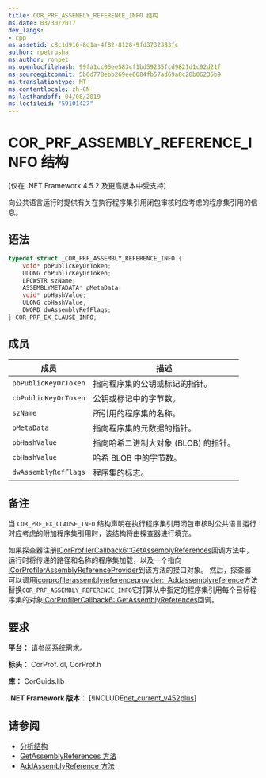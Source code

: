 ```yaml
---
title: COR_PRF_ASSEMBLY_REFERENCE_INFO 结构
ms.date: 03/30/2017
dev_langs:
- cpp
ms.assetid: c8c1d916-8d1a-4f82-8128-9fd3732383fc
author: rpetrusha
ms.author: ronpet
ms.openlocfilehash: 99fa1cc05ee583cf1bd59235fcd9821d1c92d21f
ms.sourcegitcommit: 5b6d778ebb269ee6684fb57ad69a8c28b06235b9
ms.translationtype: MT
ms.contentlocale: zh-CN
ms.lasthandoff: 04/08/2019
ms.locfileid: "59101427"
---
```

# <a name="corprfassemblyreferenceinfo-structure"></a>COR_PRF_ASSEMBLY_REFERENCE_INFO 结构
[仅在 .NET Framework 4.5.2 及更高版本中受支持]  
  
 向公共语言运行时提供有关在执行程序集引用闭包审核时应考虑的程序集引用的信息。  
  
## <a name="syntax"></a>语法  
  
```cpp  
typedef struct _COR_PRF_ASSEMBLY_REFERENCE_INFO {  
    void* pbPublicKeyOrToken;  
    ULONG cbPublicKeyOrToken;  
    LPCWSTR szName;  
    ASSEMBLYMETADATA* pMetaData;  
    void* pbHashValue;  
    ULONG cbHashValue;  
    DWORD dwAssemblyRefFlags;  
} COR_PRF_EX_CLAUSE_INFO;  
```  
  
## <a name="members"></a>成员  
  
|成员|描述|  
|------------|-----------------|  
|`pbPublicKeyOrToken`|指向程序集的公钥或标记的指针。|  
|`cbPublicKeyOrToken`|公钥或标记中的字节数。|  
|`szName`|所引用的程序集的名称。|  
|`pMetaData`|指向程序集的元数据的指针。|  
|`pbHashValue`|指向哈希二进制大对象 (BLOB) 的指针。|  
|`cbHashValue`|哈希 BLOB 中的字节数。|  
|`dwAssemblyRefFlags`|程序集的标志。|  
  
## <a name="remarks"></a>备注  
 当 `COR_PRF_EX_CLAUSE_INFO` 结构声明在执行程序集引用闭包审核时公共语言运行时应考虑的附加程序集引用时，该结构将由探查器进行填充。  
  
 如果探查器注册[ICorProfilerCallback6::GetAssemblyReferences](../../../../docs/framework/unmanaged-api/profiling/icorprofilercallback6-getassemblyreferences-method.md)回调方法中，运行时将传递的路径和名称的程序集加载，以及一个指向[ICorProfilerAssemblyReferenceProvider](../../../../docs/framework/unmanaged-api/profiling/icorprofilerassemblyreferenceprovider-interface.md)到该方法的接口对象。 然后，探查器可以调用[icorprofilerassemblyreferenceprovider:: Addassemblyreference](../../../../docs/framework/unmanaged-api/profiling/icorprofilerassemblyreferenceprovider-addassemblyreference-method.md)方法替换`COR_PRF_ASSEMBLY_REFERENCE_INFO`它打算从中指定的程序集引用每个目标程序集的对象[ICorProfilerCallback6::GetAssemblyReferences](../../../../docs/framework/unmanaged-api/profiling/icorprofilercallback6-getassemblyreferences-method.md)回调。  
  
## <a name="requirements"></a>要求  
 **平台：** 请参阅[系统需求](../../../../docs/framework/get-started/system-requirements.md)。  
  
 **标头：** CorProf.idl, CorProf.h  
  
 **库：** CorGuids.lib  
  
 **.NET Framework 版本：** [!INCLUDE[net_current_v452plus](../../../../includes/net-current-v452plus-md.md)]  
  
## <a name="see-also"></a>请参阅

- [分析结构](../../../../docs/framework/unmanaged-api/profiling/profiling-structures.md)
- [GetAssemblyReferences 方法](../../../../docs/framework/unmanaged-api/profiling/icorprofilercallback6-getassemblyreferences-method.md)
- [AddAssemblyReference 方法](../../../../docs/framework/unmanaged-api/profiling/icorprofilerassemblyreferenceprovider-addassemblyreference-method.md)
